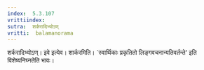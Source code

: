 ```yaml
---
index:  5.3.107
vrittiindex: 
sutra:  शर्करादिभ्योऽण्
vritti:  balamanorama 
---
```


शर्करादिभ्योऽण्। इवे इत्येव। शार्करमिति। `स्वार्थिकाः प्रकृतितो लिङ्गवचनान्यतिवर्तन्ते' इति विशेष्यनिघ्नतेति भावः। 

